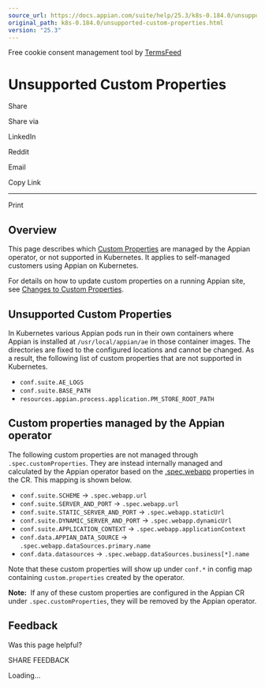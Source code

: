 ```yaml
---
source_url: https://docs.appian.com/suite/help/25.3/k8s-0.184.0/unsupported-custom-properties.html
original_path: k8s-0.184.0/unsupported-custom-properties.html
version: "25.3"
---
```


Free cookie consent management tool by [TermsFeed](https://www.termsfeed.com/)

# Unsupported Custom Properties

Share

Share via

LinkedIn

Reddit

Email

Copy Link

* * *

Print

## Overview

This page describes which [Custom Properties](../Custom_Configurations.html#custom-properties) are managed by the Appian operator, or not supported in Kubernetes. It applies to self-managed customers using Appian on Kubernetes.

For details on how to update custom properties on a running Appian site, see [Changes to Custom Properties](start-stop-appian-on-k8s.html#changes-to-custom-properties).

## Unsupported Custom Properties

In Kubernetes various Appian pods run in their own containers where Appian is installed at `/usr/local/appian/ae` in those container images. The directories are fixed to the configured locations and cannot be changed. As a result, the following list of custom properties that are not supported in Kubernetes.

-   `conf.suite.AE_LOGS`
-   `conf.suite.BASE_PATH`
-   `resources.appian.process.application.PM_STORE_ROOT_PATH`

## Custom properties managed by the Appian operator

The following custom properties are not managed through `.spec.customProperties`. They are instead internally managed and calculated by the Appian operator based on the [.spec.webapp](crds.html#v1beta1webapp) properties in the CR. This mapping is shown below.

-   `conf.suite.SCHEME` -> `.spec.webapp.url`
-   `conf.suite.SERVER_AND_PORT` -> `.spec.webapp.url`
-   `conf.suite.STATIC_SERVER_AND_PORT` -> `.spec.webapp.staticUrl`
-   `conf.suite.DYNAMIC_SERVER_AND_PORT` -> `.spec.webapp.dynamicUrl`
-   `conf.suite.APPLICATION_CONTEXT` -> `.spec.webapp.applicationContext`
-   `conf.data.APPIAN_DATA_SOURCE` -> `.spec.webapp.dataSources.primary.name`
-   `conf.data.datasources` -> `.spec.webapp.dataSources.business[*].name`

Note that these custom properties will show up under `conf.*` in config map containing `custom.properties` created by the operator.

**Note:**  If any of these custom properties are configured in the Appian CR under `.spec.customProperties`, they will be removed by the Appian operator.

## Feedback

Was this page helpful?

SHARE FEEDBACK

Loading...
